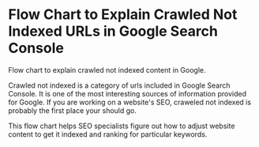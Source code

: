 # Flow Chart to Explain Crawled Not Indexed URLs in Google Search Console
Flow chart to explain crawled not indexed content in Google. 

Crawled not indexed is a category of urls included in Google Search Console. It is one of the most interesting sources of information provided for Google. If you are working on a website's SEO, craweled not indexed is probably the first place your should go. 

This flow chart helps SEO specialists figure out how to adjust website content to get it indexed and ranking for particular keywords. 
